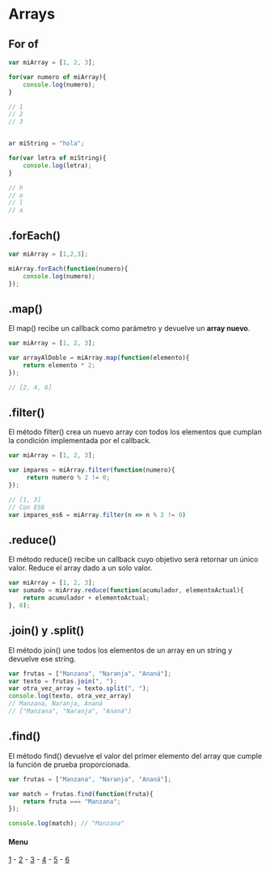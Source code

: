 # Arrays

## For of


```js
var miArray = [1, 2, 3];

for(var numero of miArray){
	console.log(numero);
}

// 1
// 2
// 3


ar miString = "hola";

for(var letra of miString){
	console.log(letra);
}

// h
// o
// l
// a

```

## .forEach()

```js
var miArray = [1,2,3];

miArray.forEach(function(numero){
	console.log(numero);
});
```
## .map()
El map() recibe un callback como parámetro y devuelve un **array nuevo**.
```js
var miArray = [1, 2, 3];

var arrayAlDoble = miArray.map(function(elemento){
	return elemento * 2;
});

// [2, 4, 6]
```
## .filter()
El método filter() crea un nuevo array con todos los elementos que cumplan la condición implementada por el callback.

```js
var miArray = [1, 2, 3];

var impares = miArray.filter(function(numero){
	 return numero % 2 != 0;
});

// [1, 3]
// Con ES6
var impares_es6 = miArray.filter(n => n % 2 != 0)
```

## .reduce()
El método reduce() recibe un callback cuyo objetivo será retornar un único valor. Reduce el array dado a un solo valor. 

```js
var miArray = [1, 2, 3];
var sumado = miArray.reduce(function(acumulador, elementoActual){
	return acumulador + elementoActual;
}, 0);
```

## .join() y .split()
El método join() une todos los elementos de un array en un string y devuelve ese string. 

```js
var frutas = ["Manzana", "Naranja", "Ananá"];
var texto = frutas.join(", ");
var otra_vez_array = texto.split(", ");
console.log(texto, otra_vez_array)
// Manzana, Naranja, Ananá
// ["Manzana", "Naranja", "Ananá"]

```

## .find()
El método find() devuelve el valor del primer elemento del array que cumple la función de prueba proporcionada.
```js
var frutas = ["Manzana", "Naranja", "Ananá"];

var match = frutas.find(function(fruta){
	return fruta === "Manzana";
});

console.log(match); // "Manzana"
```

#### Menu
[1](/01_closures_callbacks.md) - [2](/02_arrays.md) - [3](/03_editar_dom.md) - [4](/04_clases.md) - [5](/05_eventos.md) - [6](/06_timers.md)